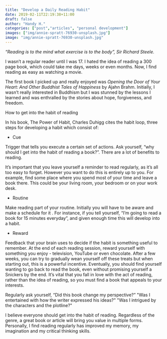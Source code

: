 ```yaml
---
title: "Develop a Daily Reading Habit"
date: 2019-02-11T22:19:38+11:00
draft: false
author: "Handy H."
categories: ["post","articles", "personal development"]
images: ["img/annie-spratt-76930-unsplash.jpg"]
image: "img/annie-spratt-76930-unsplash.jpg"
---
```


*“Reading is to the mind what exercise is to the body”, Sir Richard Steele.*

I wasn’t a regular reader until I was 17. I hated the idea of reading a 300 page book, which could take me days, weeks or even months. Now, I find reading as easy as watching a movie.

The first book I picked up and really enjoyed was *Opening the Door of Your Heart: And Other Buddhist Tales of Happiness* by Ajahn Brahm. Initially, I wasn’t really interested in Buddhism but I was stunned by the lessons I learned and was enthralled by the stories about hope, forgiveness, and freedom.

How to get into the habit of reading

In his book, The Power of Habit, Charles Duhigg cites the habit loop, three steps for developing a habit which consist of:

* Cue

Trigger that tells you execute a certain set of actions. Ask yourself, “why should I get into the habit of reading a book?”. There are a lot of benefits to reading.

It’s important that you leave yourself a reminder to read regularly, as it’s all too easy to forget. However you want to do this is entirely up to you. For example, find some place where you spend most of your time and leave a book there. This could be your living room, your bedroom or on your work desk.

* Routine

Make reading part of your routine. Initially you will have to be aware and make a schedule for it . For instance, if you tell yourself, “I’m going to read a book for 15 minutes everyday”, and given enough time this will develop into a habit.

* Reward

Feedback that your brain uses to decide if the habit is something useful to remember. At the end of each reading session, reward yourself with something you enjoy - television, YouTube or even chocolate. After a few weeks, you can try to gradually wean yourself off these treats but when starting out, this is a powerful incentive. Eventually, you should find yourself wanting to go back to read the book, even without promising yourself a Snickers by the end. It’s vital that you fall in love with the act of reading, rather than the idea of reading, so you must find a book that appeals to your interests.

Regularly ask yourself, “Did this book change my perspective?” "Was I entertained with how the writer expressed his ideas?" "Was I intrigued by the characters and the plotline?"

I believe everyone should get into the habit of reading. Regardless of the genre, a great book or article will bring you value in multiple forms. Personally, I find reading regularly has improved my memory, my imagination and my critical thinking skills.
